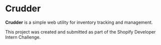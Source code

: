 # Crudder

**Crudder** is a simple web utility for inventory tracking and management.

This project was created and submitted as part of the Shopify Developer Intern Challenge.